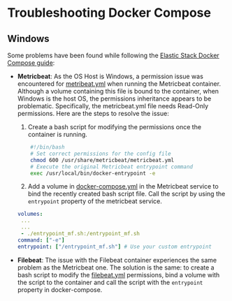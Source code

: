 

# Troubleshooting Docker Compose

## Windows

Some problems have been found while following the [Elastic Stack Docker Compose guide](https://www.elastic.co/blog/getting-started-with-the-elastic-stack-and-docker-compose#conclusion):

- **Metricbeat**: As the OS Host is Windows, a permission issue was encountered for [metribeat.yml](../integrations/metricbeat.yml) when running the Metricbeat container. Although a volume containing this file is bound to the container, when Windows is the host OS, the permissions inheritance appears to be problematic. Specifically, the metricbeat.yml file needs Read-Only permissions. Here are the steps to resolve the issue:

    1. Create a bash script for modifying the permissions once the container is running.

    ```sh
        #!/bin/bash
        # Set correct permissions for the config file
        chmod 600 /usr/share/metricbeat/metricbeat.yml
        # Execute the original Metricbeat entrypoint command
        exec /usr/local/bin/docker-entrypoint -e
    ```

    2. Add a volume in [docker-compose.yml](../integrations/docker-compose.yml) in the Metricbeat service to bind the recently created bash script file. Call the script by using the `entrypoint` property of the metricbeat service.

    ```yml
    volumes:
     ...
     ...
     - ./entrypoint_mf.sh:/entrypoint_mf.sh
   command: ["-e"]
   entrypoint: ["/entrypoint_mf.sh"] # Use your custom entrypoint
    ```

- **Filebeat**: The issue with the Filebeat container experiences the same problem as the Metricbeat one. The solution is the same: to create a bash script to modify the [filebeat.yml](../integrations/filebeat.yml) permissions, bind a volume with the script to the container and call the script with the `entrypoint` property in docker-compose.


